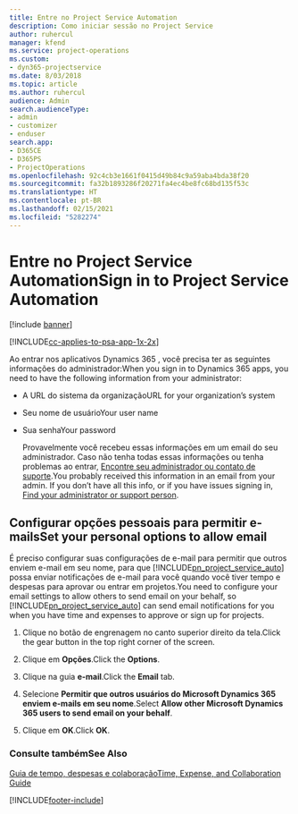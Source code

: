 ```yaml
---
title: Entre no Project Service Automation
description: Como iniciar sessão no Project Service
author: ruhercul
manager: kfend
ms.service: project-operations
ms.custom:
- dyn365-projectservice
ms.date: 8/03/2018
ms.topic: article
ms.author: ruhercul
audience: Admin
search.audienceType:
- admin
- customizer
- enduser
search.app:
- D365CE
- D365PS
- ProjectOperations
ms.openlocfilehash: 92c4cb3e1661f0415d49b84c9a59aba4bda38f20
ms.sourcegitcommit: fa32b1893286f20271fa4ec4be8fc68bd135f53c
ms.translationtype: HT
ms.contentlocale: pt-BR
ms.lasthandoff: 02/15/2021
ms.locfileid: "5282274"
---
```

# <a name="sign-in-to-project-service-automation"></a><span data-ttu-id="809e4-103">Entre no Project Service Automation</span><span class="sxs-lookup"><span data-stu-id="809e4-103">Sign in to Project Service Automation</span></span>

[!include [banner](../includes/psa-now-project-operations.md)]

[!INCLUDE[cc-applies-to-psa-app-1x-2x](../includes/cc-applies-to-psa-app-1x-2x.md)]

<span data-ttu-id="809e4-104">Ao entrar nos aplicativos Dynamics 365 , você precisa ter as seguintes informações do administrador:</span><span class="sxs-lookup"><span data-stu-id="809e4-104">When you sign in to Dynamics 365 apps, you need to have the following information from your administrator:</span></span>  
  
- <span data-ttu-id="809e4-105">A URL do sistema da organização</span><span class="sxs-lookup"><span data-stu-id="809e4-105">URL for your organization’s system</span></span>  
  
- <span data-ttu-id="809e4-106">Seu nome de usuário</span><span class="sxs-lookup"><span data-stu-id="809e4-106">Your user name</span></span>  
  
- <span data-ttu-id="809e4-107">Sua senha</span><span class="sxs-lookup"><span data-stu-id="809e4-107">Your password</span></span>  
  
  <span data-ttu-id="809e4-108">Provavelmente você recebeu essas informações em um email do seu administrador. Caso não tenha todas essas informações ou tenha problemas ao entrar, [Encontre seu administrador ou contato de suporte](https://docs.microsoft.com/dynamics365/customerengagement/on-premises/basics/find-administrator-support).</span><span class="sxs-lookup"><span data-stu-id="809e4-108">You probably received this information in an email from your admin. If you don’t have all this info, or if you have issues signing in, [Find your administrator or support person](https://docs.microsoft.com/dynamics365/customerengagement/on-premises/basics/find-administrator-support).</span></span>  
  
## <a name="set-your-personal-options-to-allow-email"></a><span data-ttu-id="809e4-109">Configurar opções pessoais para permitir e-mails</span><span class="sxs-lookup"><span data-stu-id="809e4-109">Set your personal options to allow email</span></span>  
 <span data-ttu-id="809e4-110">É preciso configurar suas configurações de e-mail para permitir que outros enviem e-mail em seu nome, para que [!INCLUDE[pn_project_service_auto](../includes/pn-project-service-auto.md)] possa enviar notificações de e-mail para você quando você tiver tempo e despesas para aprovar ou entrar em projetos.</span><span class="sxs-lookup"><span data-stu-id="809e4-110">You need to configure your email settings to allow others to send email on your behalf, so [!INCLUDE[pn_project_service_auto](../includes/pn-project-service-auto.md)] can send email notifications for you when you have time and expenses to approve or sign up for projects.</span></span>  
  
1.  <span data-ttu-id="809e4-111">Clique no botão de engrenagem no canto superior direito da tela.</span><span class="sxs-lookup"><span data-stu-id="809e4-111">Click the gear button in the top right corner of the screen.</span></span>  
  
2.  <span data-ttu-id="809e4-112">Clique em **Opções**.</span><span class="sxs-lookup"><span data-stu-id="809e4-112">Click the **Options**.</span></span>  
  
3.  <span data-ttu-id="809e4-113">Clique na guia **e-mail**.</span><span class="sxs-lookup"><span data-stu-id="809e4-113">Click the **Email** tab.</span></span>  
  
4.  <span data-ttu-id="809e4-114">Selecione **Permitir que outros usuários do Microsoft Dynamics 365 enviem e-mails em seu nome**.</span><span class="sxs-lookup"><span data-stu-id="809e4-114">Select **Allow other Microsoft Dynamics 365 users to send email on your behalf**.</span></span>  
  
5.  <span data-ttu-id="809e4-115">Clique em **OK**.</span><span class="sxs-lookup"><span data-stu-id="809e4-115">Click **OK**.</span></span>  
  
### <a name="see-also"></a><span data-ttu-id="809e4-116">Consulte também</span><span class="sxs-lookup"><span data-stu-id="809e4-116">See Also</span></span>  
 [<span data-ttu-id="809e4-117">Guia de tempo, despesas e colaboração</span><span class="sxs-lookup"><span data-stu-id="809e4-117">Time, Expense, and Collaboration Guide</span></span>](../psa/time-expense-collaboration-guide.md)


[!INCLUDE[footer-include](../includes/footer-banner.md)]